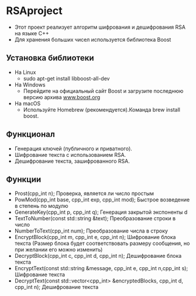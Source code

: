 # RSAproject

- Этот проект реализует алгоритм шифрования и дешифрования RSA на языке C++
- Для хранения больших чисел используется библиотека Boost
## Установка библиотеки 
  - На Linux
    - sudo apt-get install libboost-all-dev
  - На Windows
    - Перейдите на официальный сайт Boost и загрузите последнюю версию архива www.boost.org
  - На macOS
    - Используйте Homebrew (рекомендуется).Команда brew install boost.
    
## Функционал
- Генерация ключей (публичного и приватного).
- Шифрование текста с использованием RSA.
- Дешифрование текста, зашифрованного RSA.
## Функции
- Prost(cpp_int n); Проверка, является ли число простым
- PowMod(cpp_int base, cpp_int exp, cpp_int mod); Быстрое возведение в степень по модулю
- GenerateKey(cpp_int p, cpp_int q); Генерация закрытой экспоненты d
- TextToNumber(const std::string &text); Преобразование строки в число
- NumberToText(cpp_int num); Преобразование числа в строку
- EncryptBlock(cpp_int m, cpp_int e, cpp_int n); Шифрование блока текста (Размер блока будет соответствовать размеру сообщения, но при желании его можно изменить)
- DecryptBlock(cpp_int c, cpp_int d, cpp_int n); Дешифрование блока текста 
- EncryptText(const std::string &message, cpp_int e, cpp_int n,cpp_int s); Шифрование текста
- DecryptText(const std::vector<cpp_int> &encryptedBlocks, cpp_int d, cpp_int n); Дешифрование текста



